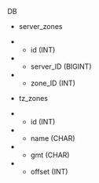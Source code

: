 DB

- server_zones
- - id (INT)
- - server_ID (BIGINT)
- - zone_ID (INT)

- tz_zones
- - id (INT)
- - name (CHAR)
- - gmt (CHAR)
- - offset (INT)
